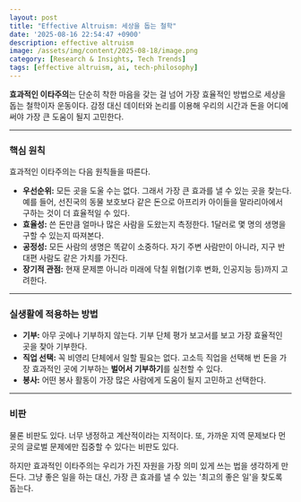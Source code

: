```yaml
---
layout: post
title: "Effective Altruism: 세상을 돕는 철학"
date: '2025-08-16 22:54:47 +0900'
description: effective altruism
image: /assets/img/content/2025-08-18/image.png
category: [Research & Insights, Tech Trends]
tags: [effective altruism, ai, tech-philosophy]
---
```


**효과적인 이타주의**는 단순히 착한 마음을 갖는 걸 넘어 가장 효율적인 방법으로 세상을 돕는 철학이자 운동이다. 감정 대신 데이터와 논리를 이용해 우리의 시간과 돈을 어디에 써야 가장 큰 도움이 될지 고민한다.

---

### 핵심 원칙

효과적인 이타주의는 다음 원칙들을 따른다.

* **우선순위:** 모든 곳을 도울 수는 없다. 그래서 가장 큰 효과를 낼 수 있는 곳을 찾는다. 예를 들어, 선진국의 동물 보호보다 같은 돈으로 아프리카 아이들을 말라리아에서 구하는 것이 더 효율적일 수 있다.
* **효율성:** 쓴 돈만큼 얼마나 많은 사람을 도왔는지 측정한다. 1달러로 몇 명의 생명을 구할 수 있는지 따져본다.
* **공정성:** 모든 사람의 생명은 똑같이 소중하다. 자기 주변 사람만이 아니라, 지구 반대편 사람도 같은 가치를 가진다.
* **장기적 관점:** 현재 문제뿐 아니라 미래에 닥칠 위협(기후 변화, 인공지능 등)까지 고려한다.

---

### 실생활에 적용하는 방법

* **기부:** 아무 곳에나 기부하지 않는다. 기부 단체 평가 보고서를 보고 가장 효율적인 곳을 찾아 기부한다.
* **직업 선택:** 꼭 비영리 단체에서 일할 필요는 없다. 고소득 직업을 선택해 번 돈을 가장 효과적인 곳에 기부하는 **벌어서 기부하기**를 실천할 수 있다.
* **봉사:** 어떤 봉사 활동이 가장 많은 사람에게 도움이 될지 고민하고 선택한다.

---

### 비판

물론 비판도 있다. 너무 냉정하고 계산적이라는 지적이다. 또, 가까운 지역 문제보다 먼 곳의 글로벌 문제에만 집중할 수 있다는 비판도 있다.

하지만 효과적인 이타주의는 우리가 가진 자원을 가장 의미 있게 쓰는 법을 생각하게 만든다. 그냥 좋은 일을 하는 대신, 가장 큰 효과를 낼 수 있는 '최고의 좋은 일'을 찾도록 돕는다.